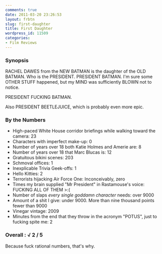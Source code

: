 ```yaml
---
comments: true
date: 2011-03-20 23:26:53
layout: frbtn
slug: first-daughter
title: First Daughter
wordpress_id: 11509
categories:
- Film Reviews
---
```


### Synopsis

RACHEL DAWES from the NEW BATMAN is the daughter of the OLD BATMAN.  Who is the PRESIDENT.  PRESIDENT BATMAN.  I'm sure some OTHER STUFF happened, but my MIND was sufficiently BLOWN not to notice.

PRESIDENT FUCKING BATMAN.

Also PRESIDENT BEETLEJUICE, which is probably even more epic.

### By the Numbers

  * High-paced White House corridor briefings while walking toward the camera: 23
  * Characters with imperfect make-up: 0
  * Number of years over 18 both Katie Holmes and Amerie are: 8
  * Number of years over 18 that Marc Blucas is: 12
  * Gratuitous bikini scenes: 203
  * Schmoval offices: 1
  * Inexplicable Trivia Geek-offs: 1
  * Hello Kitties: 2
  * Terrorists hijacking Air Force One: Inconceivably, zero
  * Times my brain supplied "Mr President" in Rastamouse's voice: FUCKING ALL OF THEM >:(
  * Number of slaps _every single goddamn character_ needs: over 9000
  * Amount of a shit I give: under 9000.  More than nine thousand points fewer than 9000
  * Vinegar vintage: 2009
  * Minutes from the end that they throw in the acronym "POTUS", just to fucking spite me: 2

### Overall : √ 2 / 5

Because fuck rational numbers, that's why.
